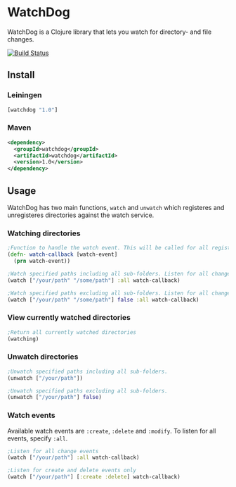 # WatchDog

WatchDog is a Clojure library that lets you watch for directory- and file changes.

[![Build Status](https://travis-ci.org/ezand/watchdog.png?branch=master)](https://travis-ci.org/ezand/watchdog)

## Install

### Leiningen

```clojure
[watchdog "1.0"]
```

### Maven

```xml
<dependency>
  <groupId>watchdog</groupId>
  <artifactId>watchdog</artifactId>
  <version>1.0</version>
</dependency>
```

## Usage

WatchDog has two main functions, `watch` and `unwatch` which registeres and unregisteres directories against the watch service.

### Watching directories
```clojure
;Function to handle the watch event. This will be called for all registered events.
(defn- watch-callback [watch-event]
  (prn watch-event))

;Watch specified paths including all sub-folders. Listen for all change events.
(watch ["/your/path" "/some/path"] :all watch-callback)

;Watch specified paths excluding all sub-folders. Listen for all change events.
(watch ["/your/path" "/some/path"] false :all watch-callback)
```

### View currently watched directories

```clojure
;Return all currently watched directories
(watching)
```

### Unwatch directories

```clojure
;Unwatch specified paths including all sub-folders.
(unwatch ["/your/path"])

;Unwatch specified paths excluding all sub-folders.
(unwatch ["/your/path"] false)
```

### Watch events

Available watch events are `:create`, `:delete` and `:modify`. To listen for all events, specify `:all`.

```clojure
;Listen for all change events
(watch ["/your/path"] :all watch-callback)

;Listen for create and delete events only
(watch ["/your/path"] [:create :delete] watch-callback)
```
